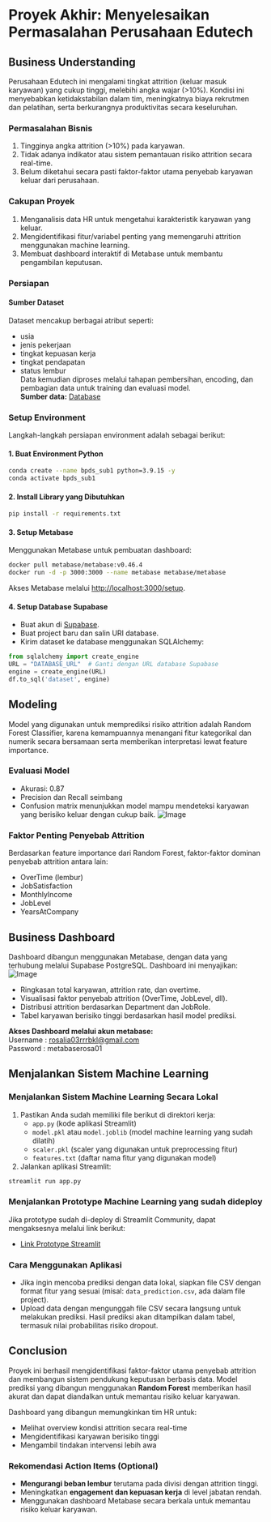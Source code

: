 # Proyek Akhir: Menyelesaikan Permasalahan Perusahaan Edutech

## Business Understanding
Perusahaan Edutech ini mengalami tingkat attrition (keluar masuk karyawan) yang cukup tinggi, melebihi angka wajar (>10%). Kondisi ini menyebabkan ketidakstabilan dalam tim, meningkatnya biaya rekrutmen dan pelatihan, serta berkurangnya produktivitas secara keseluruhan.

### Permasalahan Bisnis
1. Tingginya angka attrition (>10%) pada karyawan.
2. Tidak adanya indikator atau sistem pemantauan risiko attrition secara real-time.
3. Belum diketahui secara pasti faktor-faktor utama penyebab karyawan keluar dari perusahaan.

### Cakupan Proyek
1. Menganalisis data HR untuk mengetahui karakteristik karyawan yang keluar.
2. Mengidentifikasi fitur/variabel penting yang memengaruhi attrition menggunakan machine learning.
3. Membuat dashboard interaktif di Metabase untuk membantu pengambilan keputusan.

### Persiapan
#### Sumber Dataset
Dataset mencakup berbagai atribut seperti:  
* usia
* jenis pekerjaan
* tingkat kepuasan kerja
* tingkat pendapatan
* status lembur    
Data kemudian diproses melalui tahapan pembersihan, encoding, dan pembagian data untuk training dan evaluasi model.  
**Sumber data:** [Database](https://github.com/dicodingacademy/dicoding_dataset/blob/main/employee/employee_data.csv)

### Setup Environment
Langkah-langkah persiapan environment adalah sebagai berikut:
#### 1. Buat Environment Python
```bash
conda create --name bpds_sub1 python=3.9.15 -y
conda activate bpds_sub1
```

#### 2. Install Library yang Dibutuhkan
```bash
pip install -r requirements.txt
```

#### 3. Setup Metabase
Menggunakan Metabase untuk pembuatan dashboard:
```bash
docker pull metabase/metabase:v0.46.4
docker run -d -p 3000:3000 --name metabase metabase/metabase
```
Akses Metabase melalui [http://localhost:3000/setup](http://localhost:3000/setup).

#### 4. Setup Database Supabase
- Buat akun di [Supabase](https://supabase.com/dashboard/sign-in).
- Buat project baru dan salin URI database.
- Kirim dataset ke database menggunakan SQLAlchemy:

```python
from sqlalchemy import create_engine
URL = "DATABASE_URL"  # Ganti dengan URL database Supabase
engine = create_engine(URL)
df.to_sql('dataset', engine)
```

## Modeling
Model yang digunakan untuk memprediksi risiko attrition adalah Random Forest Classifier, karena kemampuannya menangani fitur kategorikal dan numerik secara bersamaan serta memberikan interpretasi lewat feature importance.
### Evaluasi Model
* Akurasi: 0.87
* Precision dan Recall seimbang
* Confusion matrix menunjukkan model mampu mendeteksi karyawan yang berisiko keluar dengan cukup baik.
    ![Image](https://github.com/user-attachments/assets/2c48243d-6cdf-4713-b658-e8f545793425)
  
### Faktor Penting Penyebab Attrition
Berdasarkan feature importance dari Random Forest, faktor-faktor dominan penyebab attrition antara lain:  
* OverTime (lembur)
* JobSatisfaction
* MonthlyIncome
* JobLevel
* YearsAtCompany
  
## Business Dashboard
Dashboard dibangun menggunakan Metabase, dengan data yang terhubung melalui Supabase PostgreSQL. Dashboard ini menyajikan:
![Image](https://github.com/user-attachments/assets/777bcf59-6dff-4f84-bfc0-65152847d74b)
* Ringkasan total karyawan, attrition rate, dan overtime.
* Visualisasi faktor penyebab attrition (OverTime, JobLevel, dll).
* Distribusi attrition berdasarkan Department dan JobRole.
* Tabel karyawan berisiko tinggi berdasarkan hasil model prediksi.  

**Akses Dashboard melalui akun metabase:**  
Username : rosalia03rrrbkl@gmail.com  
Password : metabaserosa01 

## Menjalankan Sistem Machine Learning
### Menjalankan Sistem Machine Learning Secara Lokal
1. Pastikan Anda sudah memiliki file berikut di direktori kerja:
   - `app.py` (kode aplikasi Streamlit)
   - `model.pkl` atau `model.joblib` (model machine learning yang sudah dilatih)
   - `scaler.pkl` (scaler yang digunakan untuk preprocessing fitur)
   - `features.txt` (daftar nama fitur yang digunakan model)
2. Jalankan aplikasi Streamlit:
```bash
streamlit run app.py
```
### Menjalankan Prototype Machine Learning yang sudah dideploy
Jika prototype sudah di-deploy di Streamlit Community, dapat mengaksesnya melalui link berikut:
- [Link Prototype Streamlit](https://sub1bpds-ofmzv7wgsysss7fbxvywec.streamlit.app/)

### Cara Menggunakan Aplikasi
* Jika ingin mencoba prediksi dengan data lokal, siapkan file CSV dengan format fitur yang sesuai (misal: `data_prediction.csv`, ada dalam file project).  
* Upload data dengan mengunggah file CSV secara langsung untuk melakukan prediksi. Hasil prediksi akan ditampilkan dalam tabel, termasuk nilai probabilitas risiko dropout.

## Conclusion
Proyek ini berhasil mengidentifikasi faktor-faktor utama penyebab attrition dan membangun sistem pendukung keputusan berbasis data. Model prediksi yang dibangun menggunakan **Random Forest** memberikan hasil akurat dan dapat diandalkan untuk memantau risiko keluar karyawan.

Dashboard yang dibangun memungkinkan tim HR untuk:
* Melihat overview kondisi attrition secara real-time
* Mengidentifikasi karyawan berisiko tinggi
* Mengambil tindakan intervensi lebih awa

### Rekomendasi Action Items (Optional)
* **Mengurangi beban lembur** terutama pada divisi dengan attrition tinggi.
* Meningkatkan **engagement dan kepuasan kerja** di level jabatan rendah.
* Menggunakan dashboard Metabase secara berkala untuk memantau risiko keluar karyawan.
